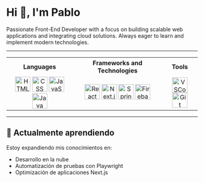 # Hi 👋, I'm Pablo

Passionate Front-End Developer with a focus on building scalable web applications and integrating cloud solutions. Always eager to learn and implement modern technologies.

---

<table>
  <tr>
    <th>Languages</th>
    <th>Frameworks and Technologies</th>
    <th>Tools</th>
  </tr>
  <tr>
    <td align="center">
      <img src="https://cdn.jsdelivr.net/gh/devicons/devicon/icons/html5/html5-original-wordmark.svg" alt="HTML" width="40" height="40"/>
      <img src="https://cdn.jsdelivr.net/gh/devicons/devicon/icons/css3/css3-original-wordmark.svg" alt="CSS" width="40" height="40"/>
      <img src="https://cdn.jsdelivr.net/gh/devicons/devicon/icons/javascript/javascript-original.svg" alt="JavaScript" width="40" height="40"/>
      <img src="https://cdn.jsdelivr.net/gh/devicons/devicon/icons/java/java-original-wordmark.svg" alt="Java" width="40" height="40"/>
    </td>
    <td align="center">
      <img src="https://cdn.jsdelivr.net/gh/devicons/devicon/icons/react/react-original-wordmark.svg" alt="React" width="40" height="40"/>
      <img src="https://cdn.jsdelivr.net/gh/devicons/devicon/icons/nextjs/nextjs-plain.svg" alt="Next.js" width="40" height="40"/>
      <img src="https://cdn.jsdelivr.net/gh/devicons/devicon/icons/spring/spring-original.svg" alt="Spring Boot" width="40" height="40"/>
      <img src="https://cdn.jsdelivr.net/gh/devicons/devicon/icons/firebase/firebase-plain.svg" alt="Firebase" width="40" height="40"/>
    </td>
    <td align="center">
      <img src="https://cdn.jsdelivr.net/gh/devicons/devicon/icons/vscode/vscode-original.svg" alt="VSCode" width="40" height="40"/>
      <img src="https://cdn.jsdelivr.net/gh/devicons/devicon/icons/git/git-original.svg" alt="Git" width="40" height="40"/>
    </td>
  </tr>
</table>

---


## 🌱 Actualmente aprendiendo  
Estoy expandiendo mis conocimientos en:  
- Desarrollo en la nube  
- Automatización de pruebas con Playwright  
- Optimización de aplicaciones Next.js

